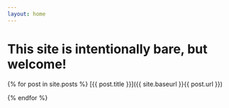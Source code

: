 ```yaml
---
layout: home
---
```


# This site is intentionally bare, but welcome!

{% for post in site.posts %}
  [{{ post.title }}]({{ site.baseurl }}{{ post.url }})
  
{% endfor %}
